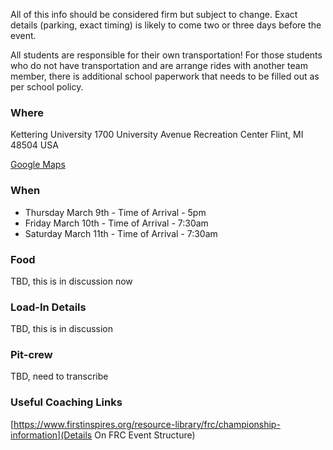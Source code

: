 

All of this info should be considered firm but subject to change. Exact details (parking, exact timing) is likely to come two or three days before the event. 

All students are responsible for their own transportation! For those students who do not have transportation and are arrange rides with another team member, there is additional school paperwork that needs to be filled out as per school policy. 

### Where
Kettering University
1700 University Avenue Recreation Center
Flint, MI 48504 USA

[Google Maps](https://www.google.com/maps/dir//Kettering+University+Connie+and+Jim+John+Recreation+Center,+Connie+and+Jim+John+Recreation+Center,+1700+University+Ave,+Flint,+MI+48504/@43.0117596,-83.7155348,17z/data=!4m9!4m8!1m0!1m5!1m1!1s0x8823827b44dbd349:0xac6b1b855717ebfe!2m2!1d-83.7140725!2d43.0109719!3e0)

### When
* Thursday March 9th - Time of Arrival - 5pm
* Friday March 10th - Time of Arrival - 7:30am 
* Saturday March 11th - Time of Arrival - 7:30am

### Food
TBD, this is in discussion now

### Load-In Details
TBD, this is in discussion

### Pit-crew
TBD, need to transcribe

### Useful Coaching Links
[https://www.firstinspires.org/resource-library/frc/championship-information](Details On FRC Event Structure)
